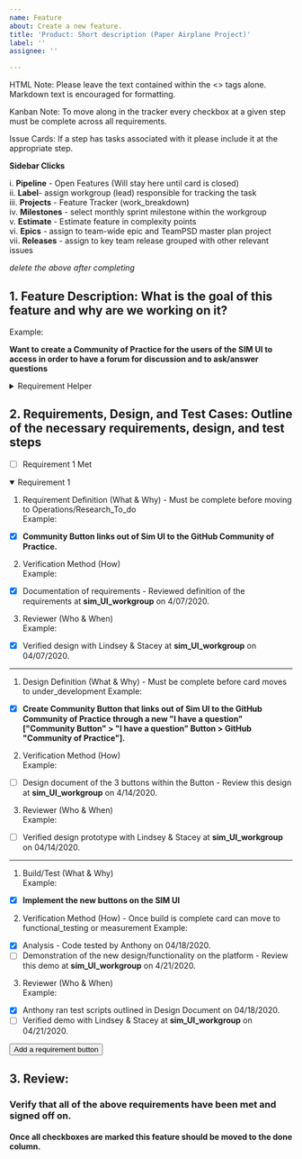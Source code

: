 ```yaml
---
name: Feature
about: Create a new feature.
title: 'Product: Short description (Paper Airplane Project)'
label: ''
assignee: ''

---
```

HTML Note: Please leave the text contained within the <> tags alone. Markdown text is encouraged for formatting.

Kanban Note: To move along in the tracker every checkbox at a given step must be complete across all requirements.

Issue Cards: If a step has tasks associated with it please include it at the appropriate step.

**Sidebar Clicks** 

i. **Pipeline** - Open Features (Will stay here until card is closed)   
ii. **Label**- assign workgroup (lead) responsible for tracking the task  
iii. **Projects** - Feature Tracker (work_breakdown)  
iv. **Milestones** - select monthly sprint milestone within the workgroup   
v. **Estimate** - Estimate feature in complexity points   
vi. **Epics** - assign to team-wide epic and TeamPSD master plan project  
vii. **Releases** - assign to key team release grouped with other relevant issues  

*delete the above after completing*

**1. Feature Description: What is the goal of this feature and why are we working on it?** 
------------
Example:

**Want to create a Community of Practice for the users of the SIM UI to access in order to have a forum for discussion and to ask/answer questions** 
 

<details>
<summary> Requirement Helper </summary>
 
 1. Requirement Definition (What & Why)
 </br>
 - [ ] -Insert Requirement-
 </br>
2. Verification Method (How)

- [ ] <strong>Documentation of requirements</strong> - Review of definition of the requirements.  

- [ ] <strong>Analysis</strong> - Code, data, model reviewed. 

- [ ] <strong>Test</strong> - Procedures must be well documented.  

- [ ] <strong>Inspect</strong> - Purpose, methods and procedures must be well documented so result can be duplicated using the same inspection procedures. May include inspection of design or an algorthm (aka process map of process).

- [ ] <strong>Demonstrate</strong> - A comprehensive demonstration and/or application of the functions and features of the system or its components.  

- [ ] <strong>Infer</strong> - from “Why”/purpose of requirement definition.  
</br></br>
3. Reviewer (Who)

Within Workgroup Member  

Verify across workgroups  

Required or Optional?  
</details>

**2. Requirements, Design, and Test Cases: Outline of the necessary requirements, design, and test steps**  
-------------



- [ ] Requirement 1 Met
<details open=true>
<summary>Requirement 1</summary>
<div>
 
  1. Requirement Definition (What & Why) - Must be complete before moving to Operations/Research_To_do     
  Example:  
  - [X] **Community Button links out of Sim UI to the GitHub Community of Practice.**  
  2. Verification Method (How)   
  Example:  
  - [X] Documentation of requirements - Reviewed definition of the requirements at **sim_UI_workgroup** on 4/07/2020.  
  3. Reviewer (Who & When)  
  Example:  
  - [x] Verified design with Lindsey & Stacey at **sim_UI_workgroup** on 04/07/2020.


  ---
  1. Design Definition (What & Why)  - Must be complete before card moves to under_development
   Example:  
  - [X] **Create Community Button that links out of Sim UI to the GitHub Community of Practice through a new "I have a question" ["Community   Button" > "I have a question" Button > GitHub "Community of Practice"].**
  2. Verification Method (How)  
   Example:  
  - [ ] Design document of the 3 buttons within the Button - Review this design at **sim_UI_workgroup** on 4/14/2020.
  3. Reviewer (Who & When)  
   Example:    
  - [ ] Verified design prototype with Lindsey & Stacey at **sim_UI_workgroup** on 04/14/2020.
  

  ---
  1. Build/Test (What & Why)  
  Example:  
  - [X] **Implement the new buttons on the SIM UI** 
  2. Verification Method (How)  - Once build is complete card can move to functional_testing or measurement
  Example:  
  - [X] Analysis - Code tested by Anthony on 04/18/2020.  
  - [ ] Demonstration of the new design/functionality on the platform - Review this demo at **sim_UI_workgroup** on 4/21/2020.  
  3. Reviewer (Who & When)    
   Example:  
  - [X] Anthony ran test scripts outlined in Design Document on 04/18/2020.
  - [ ] Verified demo with Lindsey & Stacey at **sim_UI_workgroup** on 04/21/2020.
 </div>
</details>

<button type=button onclick=print(Content) > Add a requirement button </button>


**3. Review**: 
----------------
### Verify that all of the above requirements have been met and signed off on.
  
#### Once all checkboxes are marked this feature should be moved to the done column.


